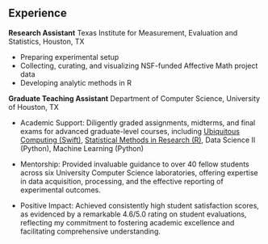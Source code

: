 
## Experience

**Research Assistant** Texas Institute for Measurement, Evaluation and Statistics, Houston, TX

- Preparing experimental setup
- Collecting, curating, and visualizing NSF-funded Affective Math project data 
- Developing analytic methods in R

**Graduate Teaching Assistant** Department of Computer Science, University of Houston, TX

-  Academic Support: Diligently graded assignments, midterms, and final exams for advanced graduate-level courses, including [Ubiquitous Computing (Swift)](https://cpl.uh.edu/index.php/courses/28-ubiquitous-computing/251-fall-2020), [Statistical Methods in Research (R)](https://cpl.uh.edu/index.php/courses/29-statistical-methods-in-research/253-spring-2023), Data Science II (Python), Machine Learning (Python)

- Mentorship: Provided invaluable guidance to over 40 fellow students across six University Computer Science laboratories, offering expertise in data acquisition, processing, and the effective reporting of experimental outcomes.

- Positive Impact: Achieved consistently high student satisfaction scores, as evidenced by a remarkable 4.6/5.0 rating on student evaluations, reflecting my commitment to fostering academic excellence and facilitating comprehensive understanding.